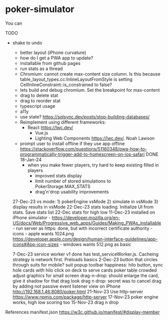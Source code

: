# poker-simulator

You can 

TODO
  - shake to undo
	- better layout (iPhone curvature)
	- how do I get a PWA app to update?
	- installable from github pages
	- run stats as a thread
	- Chromium: cannot create max-content size column. Is this because table_layout_types.cc:InlineLayoutFromStyle is setting CellInlineConstraint::is_constrained to false?
	- lets build and debug chromium. Set the breakpoint for max-content
	- drag to delete stat
	- drag to reorder stat
	- typescript usage
	- a11y
	- use state? https://sqlsync.dev/posts/stop-building-databases/
	- Reimplement using different frameworks:
	  - React https://lwc.dev/
		- Vue.js 
		- Lighting Web Components https://lwc.dev/. Noah Lawson
	- prompt user to install offline if they use app offline
		https://stackoverflow.com/questions/51160348/pwa-how-to-programmatically-trigger-add-to-homescreen-on-ios-safari
DONE
  18-Jan-24
	  - when you make fewer players, try hard to keep existing filled in players
		- improved stats display
		- limit number of stored simulations to PokerStorage.MAX_STATS
		- drag'n'drop usability improvements
		
	27-Dec-23 vs mode: 
		1) pokerEngine vsMode
		2) simulate in vsMode
		3) display results in vsMode
	22-Dec-23 stats loading. Initialize UI from stats. Save stats list
	22-Dec stats for high low
	11-Dec-23 installed on iPhone simulator
 		- https://developer.mozilla.org/en-US/docs/Web/Progressive_web_apps/Guides/Making_PWAs_installable
		- run server as https: done, but with incorrect certificate authority
		- icons
			- apple wants 1024.png
			  https://developer.apple.com/design/human-interface-guidelines/app-icons#App-icon-sizes
			- windows wants 512.png as basic
	
	7-Dec-23 service worker v1 done
		has test_serviceWorker.js. Cacheing strategy is network first. Preloads basics
  2-Dec-23 button that circles through suits for mobile?
	suit popup
  toolbar happiness: hilo button, sync hole cards with hilo
	click on deck to serve cards
	poker table crowded
	adjust graphics for small screen
	drag-n-drop: should enlarge the card, give it shadow for that drag look
	drag n drop: secret was to cancel drag by adding not passive event listener
	view on iPhone http://192.168.1.46:8080/poker.html
	21-Nov-23 Use http-server https://www.npmjs.com/package/http-server
	17-Nov-23 poker engine works, high low scoring too
  15-Nov-23 drag n drop

References
	manifest.json https://w3c.github.io/manifest/#display-member
